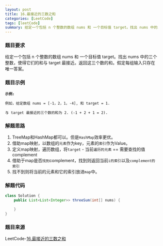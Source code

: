 ```yaml
---
layout: post
title: 16.最接近的三数之和
categories: [LeetCode]
tags: [leetCode]
summary: 给定一个包括 n 个整数的数组 nums 和 一个目标值 target。找出 nums 中的三个整数，使得它们的和与 target 最接近。返回这三个数的和。假定每组输入只存在唯一答案。
---
```


### 题目要求
给定一个包括 n 个整数的数组 nums 和 一个目标值 target。找出 nums 中的三个整数，使得它们的和与 target 最接近。返回这三个数的和。假定每组输入只存在唯一答案。


### 题目示例
**`示例:`** 
```
例如，给定数组 nums = [-1，2，1，-4], 和 target = 1.

与 target 最接近的三个数的和为 2. (-1 + 2 + 1 = 2).
```

### 解题思路
1. TreeMap和HashMap都可以。但是`HashMap`效率更优。
1. 借助map映射，以数组的`元素`作为key，元素的`索引`作为Value。
1. 定义map映射，遍历数组，将`target` - 当前`遍历的元素` == 需要查找的值complement
1. 借助于map是否`找到`complement，找到则返回当前`i的索引`以及`complement的索引`
1. 找不到则将当前的元素和它的索引放进`map`中。

### 解题代码
```java
class Solution {
    public List<List<Integer>> threeSum(int[] nums) {
        
    }
}
```

### 题目来源
LeetCode-[16.最接近的三数之和](https://leetcode-cn.com/problems/3sum-closest/)
